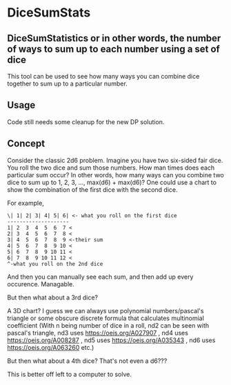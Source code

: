 # DiceSumStats
## DiceSumStatistics or in other words, the number of ways to sum up to each number using a set of dice

This tool can be used to see how many ways you can combine dice together to sum up to a particular number.

## Usage
Code still needs some cleanup for the new DP solution.

## Concept
Consider the classic 2d6 problem. Imagine you have two six-sided fair dice. You roll the two dice and sum those numbers. How man times does each particular sum occur? In other words, how many ways can you combine two dice to sum up to 1, 2, 3, ..., max(d6) + max(d6)?
One could use a chart to show the combination of the first dice with the second dice.

For example,
```
\| 1| 2| 3| 4| 5| 6| <- what you roll on the first dice
--------------------
1| 2  3  4  5  6  7 <
2| 3  4  5  6  7  8 <
3| 4  5  6  7  8  9 <-their sum
4| 5  6  7  8  9 10 <
5| 6  7  8  9 10 11 <
6| 7  8  9 10 11 12 <
^-what you roll on the 2nd dice
```
And then you can manually see each sum, and then add up every occurence. Managable. 

But then what about a 3rd dice?

A 3D chart? I guess we can always use polynomial numbers/pascal's triangle or some obscure discrete formula that calculates multinomial coefficient (With n being number of dice in a roll, nd2 can be seen with pascal's triangle, nd3 uses https://oeis.org/A027907 , nd4 uses https://oeis.org/A008287 , nd5 uses https://oeis.org/A035343 , nd6 uses https://oeis.org/A063260 etc.)

But then what about a 4th dice? That's not even a d6???

This is better off left to a computer to solve.
